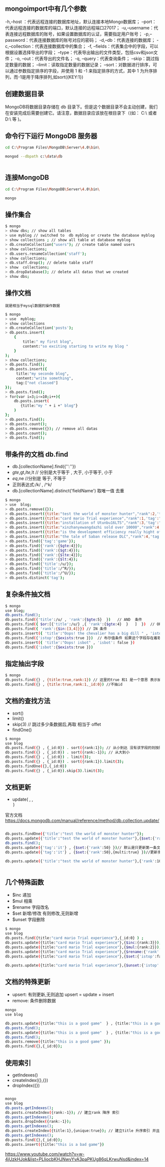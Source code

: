  


## mongoimport中有几个参数

-h,–host ：代表远程连接的数据库地址，默认连接本地Mongo数据库；
–port：代表远程连接的数据库的端口，默认连接的远程端口27017；
-u,–username：代表连接远程数据库的账号，如果设置数据库的认证，需要指定用户账号；
-p,–password：代表连接数据库的账号对应的密码；
-d,–db：代表连接的数据库；
-c,–collection：代表连接数据库中的集合；
-f, –fields：代表集合中的字段，可以根据设置选择导出的字段；
–type：代表导出输出的文件类型，包括csv和json文件；
-o, –out：代表导出的文件名；
-q, –query：代表查询条件；
–skip：跳过指定数量的数据；
–limit：读取指定数量的数据记录；
–sort：对数据进行排序，可以通过参数指定排序的字段，并使用 1 和 -1 来指定排序的方式，其中 1 为升序排列，而-1是用于降序排列,如sort({KEY:1})
 


## 创建数据目录

MongoDB将数据目录存储在 db 目录下。但是这个数据目录不会主动创建，我们在安装完成后需要创建它。请注意，数据目录应该放在根目录下（(如： C:\ 或者 D:\ 等 )。

## 命令行下运行 MongoDB 服务器

```bash
cd C:\Program Files\MongoDB\Server\4.0\bin\

mongod --dbpath c:\data\db
 

```

## 连接MongoDB

```bash
cd C:\Program Files\MongoDB\Server\4.0\bin\

mongo

```

## 操作集合

```bash
$ mongo
> show dbs; // show all tables
> use myblog // switched to  db myblog or create the database myblog
> show collections ; // show all table at database myblog
> db.createCollection("users"); // create table named users
> show collections;
> db.users.renameCollection('staff');
> show collections;
> db.staff.drop(); // delete table staff
> show  collections;
> db.dropDatabase(); // delete all datas that we created
> show dbs;

```

## 操作文档

    就是相当于mysql数据的操作数据
```bash
$ mongo
> use  myblog;
> show collections
> db.createCollection('posts');
> db.posts.insert(
    {
        title:" my first blog",
        content:"so exciting starting to write my blog "
    }
);
> show collections;
> db.posts.find();
> db.posts.insert({
     title:"my seconde blog",
     content:"write something",
     tag:["not classed"]
});
> db.posts.find();
> for(var i=3;i<=10;i++){
    db.posts.insert(  
       {title:"my " + i +" blog"}
    )
};
> db.posts.find();
> db.posts.count();
> db.posts.remove({}); // remove all datas
> db.posts.count();
> db.posts.find();

```

## 带条件的文档 db.find

* db.[collectionName].find({'':''})
* $gte,$gt,$lte,$lt // 分别是大于等于 , 大于, 小于等于, 小于
* $eq,$ne //分别是 等于, 不等于
* 正则表达式:/k/ , /^k/
* db.[collectionName].distinct('fieldName') 取唯一值 去重


```bash
$ mongo
> use  blog;
> db.posts.remove({});
> db.posts.insert({title:"test the world of monster hunter","rank":2,'tag':"game"});
> db.posts.insert({title:"card mario Trial experience","rank":1,'tag':"game"});
> db.posts.insert({title:"installation of Utunbu16LTS","rank":3,'tag':"it"});
> db.posts.insert({title:"xinzhanyewangdazhi sold over 10000","rank":4,'tag':"game"});
> db.posts.insert({title:"is the development efficiency really hight of Ruby?","rank":7,'tag':"it"});
> db.posts.insert({title:"the tale of Saban release DLC","rank":4,'tag':"game"});
> db.posts.find({'tag':'game'});
> db.posts.find({'rank':{$gte:4}});
> db.posts.find({'rank':{$gt:4}});
> db.posts.find({'rank':{$lte:4}});
> db.posts.find({'rank':{$lt:4});
> db.posts.find({'title':/u/});
> db.posts.find({'title':/^R/});
> db.posts.find({'title':/^U/});
> db.posts.distinct('tag');

```

## 复杂条件抽文档
 

```bash
$ mongo 
use blog;
db.posts.find();
db.posts.find({'title':/u/ , 'rank':{$gte:5}  })   // AND  条件
db.posts.find({ $or:[{'title':/u/} ,{ 'rank':{$gte:4}  }   ]  })  // OR 条件
db.posts.find({ 'rank':{$in:[3,4]}}) // IN 条件
db.posts.insert({ 'title':"Oops! the chevalier has a big dill " , 'istop':true })
db.posts.find({'istop':{$exists:true }})  // 布尔值条件 如果这个字段存在着取出 ,不是判定这个字段的值是否为真
db.posts.insert({ 'title':"Oops! isbot" , 'isbot': false })
db.posts.find({'isbot':{$exists:true }}) 

```

## 指定抽出字段 

```bash
$ mongo
db.posts.find({} , {title:true,rank:1}) // 这里的true 和1 是一个意思 表示抽出字段title , rank
db.posts.find({} , {title:true,rank:1,_id:0}) //不抽id

```

## 文档的查找方法
* sort()
* limit() 
* skip(3) // 跳过多少条数据后,再取 相当于 offet 
* findOne()

```bash
$ mongo
use blog
db.posts.find({} , {_id:0}) . sort({rank:1}); // 从小到达 没有该字段的则按照默认排列
db.posts.find({} , {_id:0}) . sort({rank:-1}); // 从大到小
db.posts.find({} , {_id:0}) . limit(3);
db.posts.find({} , {_id:0}) . sort({rank:1}).limit(3);
db.posts.findOne({},{_id:0})
db.posts.find({} , {_id:0}).skip(3).limit(3);
```

## 文档更新
* update(<filter> , <update>, <option> )

官方文档 https://docs.mongodb.com/manual/reference/method/db.collection.update/

```bash

db.posts.findOne({'title':"test the world of monster hunter"});
db.posts.update({'title':"test the world of monster hunter"},{$set:{'rankd':10}})
db.posts.find();
db.posts.update({'tag':'it'} , {$set:{'rank':50} })// 默认是只更新第一条文档
db.posts.update({'tag':'it'} , {$set:{'rank':50},{multi:true} })//更新多条

db.posts.update({'title':"test the world of monster hunter"},{'rank':101}) //这条语句没有加$set 会把整条数据变成'rank':101 , 其他字段都会没有掉
 

```

## 几个特殊函数

* $inc 递加
* $mul 相乘
* $rename 字段改名
* $set 新增/修改 有则修改,无则新增
* $unset 字段删除

```bash
$ mongo
use blog 
db.posts.find({title:"card mario Trial experience"},{_id:0} ) ;
db.posts.update({title:"card mario Trial experience"},{$inc:{rank:3}}); // 让rank 增 3
db.posts.update({title:"card mario Trial experience"},{$mul:{rank:2}}); // 乘以2
db.posts.update({title:"card mario Trial experience"},{$rename:{'rank':'score'}});
db.posts.update({title:"card mario Trial experience"},{$set:{'istop':false }}); //把istop 设为 false

db.posts.update({title:"card mario Trial experience"},{$unset:{'istop':false }});  // 删除字段 不管后面的值是什么

```
## 文档的特殊更新

* upsert: 有则更新,无则追加 upsert = update + insert
* remove: 条件删除数据

```bash
mongo
use blog

db.posts.update({title:"this is a good game"  } , {title:"this is a good game" , rank:5,tag:"game"}) ; // 因为不存在这样的数据 , 所以没有原来数据不变
db.posts.find();
db.posts.update({title:"this is a good game"  } , {title:"this is a good game" , "rank":5,"tag":"game"},{upsert:true}) ;  // 有则更新,无则追加
db.posts.find();
db.posts.remove({title:"this is a good game" });
db.posts.find({},{_id:0});
```

## 使用索引 

* getIndexes()
* createIndex({},{})
* dropIndex({})

```bash

mongo
use blog
db.posts.getIndexes();
db.posts.createIndex({rank:-1}); // 建立rank 降序 索引
db.posts.getIndexes();
db.posts.dropIndex({rank:-1});
db.posts.getIndexes();
db.posts.createIndex({title:1},{unique:true}); // 建立title 升序索引 并且是唯一索引 
db.posts.getIndexes();
db.posts.find({},{_id:0});
db.posts.insert({title:"this is a bad game"})

```

https://www.youtube.com/watch?v=w-4jUzkHJok&list=PLliocbKHJNwvYvA3paPKUg86qLKrwuNsd&index=14